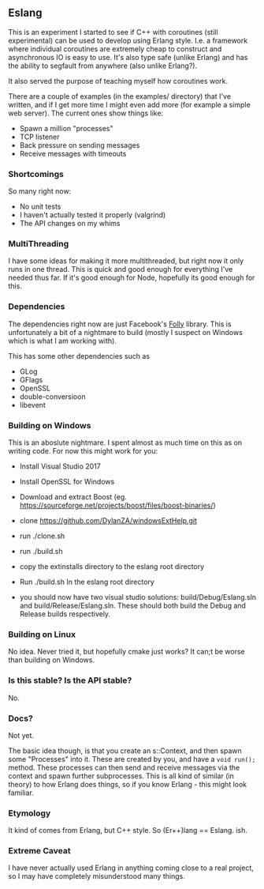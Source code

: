 ## Eslang

This is an experiment I started to see if C++ with coroutines (still experimental) can be used to develop using Erlang style. I.e. a framework where individual coroutines are extremely cheap to construct and asynchronous IO is easy to use. It's also type safe (unlike Erlang) and has the ability to segfault from anywhere (also unlike Erlang?).

It also served the purpose of teaching myself how coroutines work.

There are a couple of examples (in the examples/ directory) that I've written, and if I get more time I might even add more (for example a simple web server). The current ones show things like:
* Spawn a million "processes"
* TCP listener
* Back pressure on sending messages
* Receive messages with timeouts


### Shortcomings

So many right now:

* No unit tests
* I haven't actually tested it properly (valgrind)
* The API changes on my whims

### MultiThreading

I have some ideas for making it more multithreaded, but right now it only runs in one thread. This is quick and good enough for everything I've needed thus far. If it's good enough for Node, hopefully its good enough for this.

### Dependencies

The dependencies right now are just Facebook's [Folly](https://github.com/facebook/folly) library. This is unfortunately a bit of a nightmare to build (mostly I suspect on Windows which is what I am working with).

This has some other dependencies such as
* GLog
* GFlags
* OpenSSL
* double-conversioon
* libevent

### Building on Windows

This is an aboslute nightmare. I spent almost as much time on this as on writing code. For now this might work for you:
* Install Visual Studio 2017
* Install OpenSSL for Windows
* Download and extract Boost (eg. https://sourceforge.net/projects/boost/files/boost-binaries/)

* clone https://github.com/DylanZA/windowsExtHelp.git
* run ./clone.sh
* run ./build.sh <path to boost checkout>
* copy the extinstalls directory to the eslang root directory
* Run ./build.sh <path to boost checkout> In the eslang root directory
* you should now have two visual studio solutions: build/Debug/Eslang.sln and build/Release/Eslang.sln. These should both build the Debug and Release builds respectively.

### Building on Linux

No idea. Never tried it, but hopefully cmake just works? It can;t be worse than building on Windows.

### Is this stable? Is the API stable?
No.

### Docs?

Not yet.

The basic idea though, is that you create an s::Context, and then spawn some "Processes" into it. These are created by you, and have a `void run();`  method. These processes can then send and receive messages via the context and spawn further subprocesses. This is all kind of similar (in theory) to how Erlang does things, so if you know Erlang - this might look familiar.  

### Etymology

It kind of comes from Erlang, but C++ style. So (Er++)lang == Eslang. ish.

### Extreme Caveat

I have never actually used Erlang in anything coming close to a real project, so I may have completely misunderstood many things.